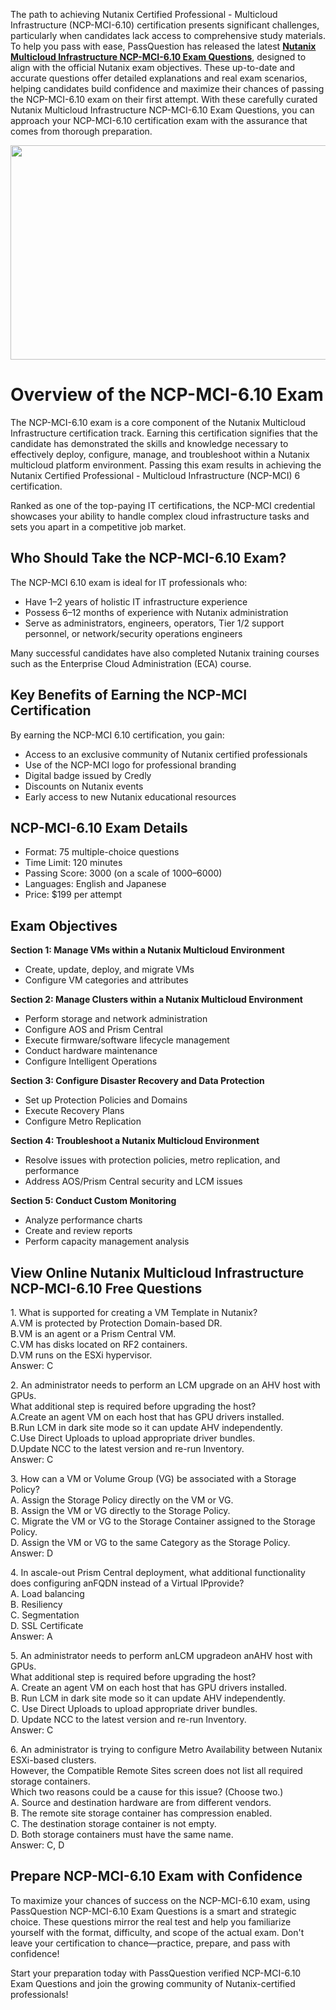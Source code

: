 <p>The path to achieving Nutanix Certified Professional - Multicloud Infrastructure (NCP-MCI-6.10) certification presents significant challenges, particularly when candidates lack access to comprehensive study materials. To help you pass with ease, PassQuestion has released the latest <strong><a href="https://www.passquestion.com/ncp-mci-6-10.html">Nutanix Multicloud Infrastructure NCP-MCI-6.10 Exam Questions</a></strong>, designed to align with the official Nutanix exam objectives. These up-to-date and accurate questions offer detailed explanations and real exam scenarios, helping candidates build confidence and maximize their chances of passing the NCP-MCI-6.10 exam on their first attempt. With these carefully curated Nutanix Multicloud Infrastructure NCP-MCI-6.10 Exam Questions, you can approach your NCP-MCI-6.10 certification exam with the assurance that comes from thorough preparation.</p>

<p><img alt="" src="https://www.passquestion.com/uploads/pqcom/images/20250324/803d6d5ffbadde29c6ed1866d4554e29.jpg" style="height:343px; width:618px" /></p>

<h1>Overview of the NCP-MCI-6.10 Exam</h1>

<p>The NCP-MCI-6.10 exam is a core component of the Nutanix Multicloud Infrastructure certification track. Earning this certification signifies that the candidate has demonstrated the skills and knowledge necessary to effectively deploy, configure, manage, and troubleshoot within a Nutanix multicloud platform environment. Passing this exam results in achieving the Nutanix Certified Professional - Multicloud Infrastructure (NCP-MCI) 6 certification.</p>

<p>Ranked as one of the top-paying IT certifications, the NCP-MCI credential showcases your ability to handle complex cloud infrastructure tasks and sets you apart in a competitive job market.</p>

<h2>Who Should Take the NCP-MCI-6.10 Exam?</h2>

<p>The NCP-MCI 6.10 exam is ideal for IT professionals who:</p>

<ul>
	<li>Have 1&ndash;2 years of holistic IT infrastructure experience</li>
	<li>Possess 6&ndash;12 months of experience with Nutanix administration</li>
	<li>Serve as administrators, engineers, operators, Tier 1/2 support personnel, or network/security operations engineers</li>
</ul>

<p>Many successful candidates have also completed Nutanix training courses such as the Enterprise Cloud Administration (ECA) course.</p>

<h2>Key Benefits of Earning the NCP-MCI Certification</h2>

<p>By earning the NCP-MCI 6.10 certification, you gain:</p>

<ul>
	<li>Access to an exclusive community of Nutanix certified professionals</li>
	<li>Use of the NCP-MCI logo for professional branding</li>
	<li>Digital badge issued by Credly</li>
	<li>Discounts on Nutanix events</li>
	<li>Early access to new Nutanix educational resources</li>
</ul>

<h2>NCP-MCI-6.10 Exam Details</h2>

<ul>
	<li>Format: 75 multiple-choice questions</li>
	<li>Time Limit: 120 minutes</li>
	<li>Passing Score: 3000 (on a scale of 1000&ndash;6000)</li>
	<li>Languages: English and Japanese</li>
	<li>Price: $199 per attempt</li>
</ul>

<h2>Exam Objectives</h2>

<p><strong>Section 1: Manage VMs within a Nutanix Multicloud Environment</strong></p>

<ul>
	<li>Create, update, deploy, and migrate VMs</li>
	<li>Configure VM categories and attributes</li>
</ul>

<p><strong>Section 2: Manage Clusters within a Nutanix Multicloud Environment</strong></p>

<ul>
	<li>Perform storage and network administration</li>
	<li>Configure AOS and Prism Central</li>
	<li>Execute firmware/software lifecycle management</li>
	<li>Conduct hardware maintenance</li>
	<li>Configure Intelligent Operations</li>
</ul>

<p><strong>Section 3: Configure Disaster Recovery and Data Protection</strong></p>

<ul>
	<li>Set up Protection Policies and Domains</li>
	<li>Execute Recovery Plans</li>
	<li>Configure Metro Replication</li>
</ul>

<p><strong>Section 4: Troubleshoot a Nutanix Multicloud Environment</strong></p>

<ul>
	<li>Resolve issues with protection policies, metro replication, and performance</li>
	<li>Address AOS/Prism Central security and LCM issues</li>
</ul>

<p><strong>Section 5: Conduct Custom Monitoring</strong></p>

<ul>
	<li>Analyze performance charts</li>
	<li>Create and review reports</li>
	<li>Perform capacity management analysis</li>
</ul>

<h2>View Online&nbsp;Nutanix Multicloud Infrastructure NCP-MCI-6.10 Free Questions</h2>

<p>1. What is supported for creating a VM Template in Nutanix?<br />
A.VM is protected by Protection Domain-based DR.<br />
B.VM is an agent or a Prism Central VM.<br />
C.VM has disks located on RF2 containers.<br />
D.VM runs on the ESXi hypervisor.<br />
Answer: C</p>

<p>2. An administrator needs to perform an LCM upgrade on an AHV host with GPUs.<br />
What additional step is required before upgrading the host?<br />
A.Create an agent VM on each host that has GPU drivers installed.<br />
B.Run LCM in dark site mode so it can update AHV independently.<br />
C.Use Direct Uploads to upload appropriate driver bundles.<br />
D.Update NCC to the latest version and re-run Inventory.<br />
Answer: C</p>

<p>3. How can a VM or Volume Group (VG) be associated with a Storage Policy?<br />
A. Assign the Storage Policy directly on the VM or VG.<br />
B. Assign the VM or VG directly to the Storage Policy.<br />
C. Migrate the VM or VG to the Storage Container assigned to the Storage Policy.<br />
D. Assign the VM or VG to the same Category as the Storage Policy.<br />
Answer: D</p>

<p>4. In ascale-out Prism Central deployment, what additional functionality does configuring anFQDN instead of a Virtual IPprovide?<br />
A. Load balancing<br />
B. Resiliency<br />
C. Segmentation<br />
D. SSL Certificate<br />
Answer: A</p>

<p>5. An administrator needs to perform anLCM upgradeon anAHV host with GPUs.<br />
What additional step is required before upgrading the host?<br />
A. Create an agent VM on each host that has GPU drivers installed.<br />
B. Run LCM in dark site mode so it can update AHV independently.<br />
C. Use Direct Uploads to upload appropriate driver bundles.<br />
D. Update NCC to the latest version and re-run Inventory.<br />
Answer: C</p>

<p>6. An administrator is trying to configure Metro Availability between Nutanix ESXi-based clusters.<br />
However, the Compatible Remote Sites screen does not list all required storage containers.<br />
Which two reasons could be a cause for this issue? (Choose two.)<br />
A. Source and destination hardware are from different vendors.<br />
B. The remote site storage container has compression enabled.<br />
C. The destination storage container is not empty.<br />
D. Both storage containers must have the same name.<br />
Answer: C, D</p>

<h2>Prepare NCP-MCI-6.10 Exam with Confidence</h2>

<p>To maximize your chances of success on the NCP-MCI-6.10 exam, using PassQuestion NCP-MCI-6.10 Exam Questions is a smart and strategic choice. These questions mirror the real test and help you familiarize yourself with the format, difficulty, and scope of the actual exam. Don&#39;t leave your certification to chance&mdash;practice, prepare, and pass with confidence!</p>

<p>Start your preparation today with PassQuestion verified NCP-MCI-6.10 Exam Questions and join the growing community of Nutanix-certified professionals!</p>
